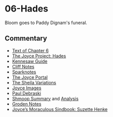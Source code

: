 # 06-Hades

Bloom goes to Paddy Dignam's funeral.

## Commentary

- [Text of Chapter 6](http://www.online-literature.com/james_joyce/ulysses/6/)
- [The Joyce Project: Hades](http://m.joyceproject.com/chapters/hades.html)
- [Kennesaw Guide](http://web.archive.org/web/20120614235446/http://ksumail.kennesaw.edu/~mglosup/ulysses/hades.htm)
- [Cliff Notes](http://www.cliffsnotes.com/literature/u/ulysses/summary-and-analysis/chapter-6)
- [Sparknotes](http://www.sparknotes.com/lit/ulysses/section6.rhtml)
- [The Joyce Portal](http://web.archive.org/web/20130409060521/http://www.robotwisdom.com/jaj/ulysses/index.html#hades)
- [The Sheila Variations](http://www.sheilaomalley.com/?p=7570)
- [Joyce Images](http://www.joyceimages.com/chapter/06/)
- [Paul Debraski](http://ijustreadaboutthat.wordpress.com/2010/07/19/james-joyce%E2%80%93week-2-ulysses-1922/)
- [Shmoop Summary](http://www.shmoop.com/ulysses-joyce/episode-6-hades-summary.html) and [Analysis](http://www.shmoop.com/ulysses-joyce/hades-analysis-summary.html)
- [Groden Notes](http://www.michaelgroden.com/notes/open06.html)
- [Joyce’s Moraculous Sindbook: Suzette Henke](https://ohiostatepress.org/Books/Complete%20PDFs/Henke%20Joyces/07.pdf)
